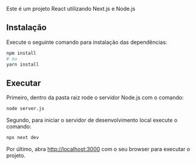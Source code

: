 Este é um projeto React utilizando Next.js e Node.js

## Instalação

Execute o seguinte comando para instalação das dependências:

```bash
npm install
# ou
yarn install
```

## Executar

Primeiro, dentro da pasta raiz rode o servidor Node.js com o comando:

```bash
node server.js
```

Segundo, para iniciar o servidor de desenvolvimento local execute o comando:

```bash
npx next dev
```

Por último, abra [http://localhost:3000](http://localhost:3000) com o seu browser para executar o projeto.

